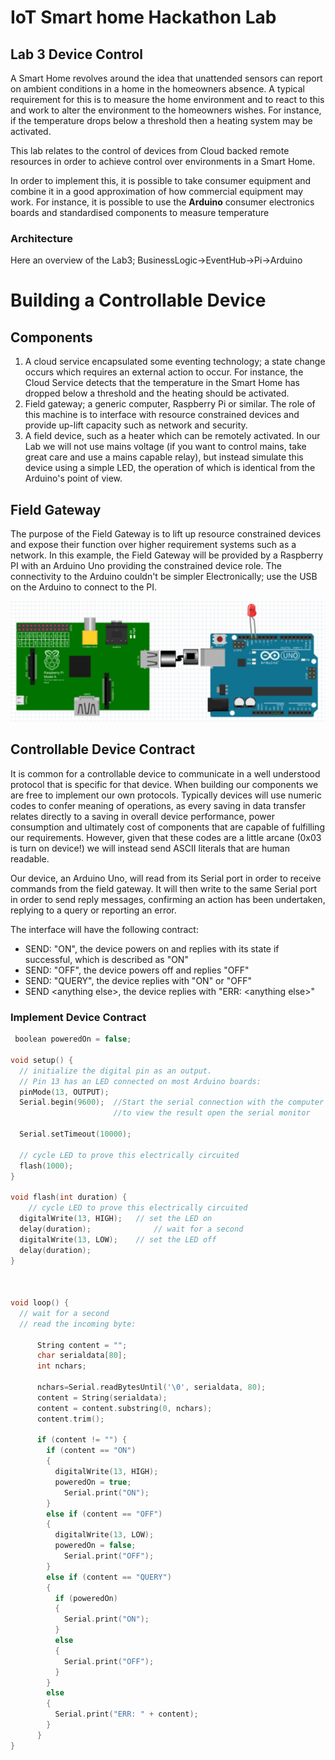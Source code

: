 # IoT Smart home Hackathon Lab #

## Lab 3 Device Control ##

A Smart Home revolves around the idea that unattended sensors can report on ambient conditions in a home in the homeowners absence. A typical requirement for this is to measure the home environment and to react to this and work to alter the environment to the homeowners wishes. For instance, if the temperature drops below a threshold then a heating system may be activated.

This lab relates to the control of devices from Cloud backed remote resources in order to achieve control over environments in a Smart Home.

In order to implement this, it is possible to take consumer equipment and combine it in a good approximation of how commercial equipment may work. For instance, it is possible to use the **Arduino** consumer electronics boards and standardised components to measure temperature 

### Architecture ###

Here an overview of the Lab3; BusinessLogic->EventHub->Pi->Arduino

# Building a Controllable Device #

## Components ##

1. A cloud service encapsulated some eventing technology; a state change occurs which requires an external action to occur. For instance, the Cloud Service detects that the temperature in the Smart Home has dropped below a threshold and the heating should be activated.
2. Field gateway; a generic computer, Raspberry Pi or similar. The role of this machine is to interface with resource constrained devices and provide up-lift capacity such as network and security. 
3. A field device, such as a heater which can be remotely activated. In our Lab we will not use mains voltage (if you want to control mains, take great care and use a mains capable relay), but instead simulate this device using a simple LED, the operation of which is identical from the Arduino's point of view. 

## Field Gateway ##

The purpose of the Field Gateway is to lift up resource constrained devices and expose their function over higher requirement systems such as a network. In this example, the Field Gateway will be provided by a Raspberry PI with an Arduino Uno providing the constrained device role. The connectivity to the Arduino couldn't be simpler Electronically; use the USB on the Arduino to connect to the PI.

![](pi-to-arduino.png)

## Controllable Device Contract ##

It is common for a controllable device to communicate in a well understood protocol that is specific for that device. When building our components we are free to implement our own protocols. Typically devices will use numeric codes to confer meaning of operations, as every saving in data transfer relates directly to a saving in overall device performance, power consumption and ultimately cost of components that are capable of fulfilling our requirements. However, given that these codes are a little arcane (0x03 is turn on device!) we will instead send ASCII literals that are human readable. 

Our device, an Arduino Uno, will read from its Serial port in order to receive commands from the field gateway. It will then write to the same Serial port in order to send reply messages, confirming an action has been undertaken, replying to a query or reporting an error. 

The interface will have the following contract:

- SEND: "ON", the device powers on and replies with its state if successful, which is described as "ON"
- SEND: "OFF", the device powers off and replies "OFF"
- SEND: "QUERY", the device replies with "ON" or "OFF"
- SEND &lt;anything else&gt;, the device replies with "ERR: &lt;anything else&gt;"

### Implement Device Contract ###

```c
 boolean poweredOn = false;
 
void setup() {                
  // initialize the digital pin as an output.
  // Pin 13 has an LED connected on most Arduino boards:
  pinMode(13, OUTPUT);      
  Serial.begin(9600);  //Start the serial connection with the computer
                       //to view the result open the serial monitor 
                       
  Serial.setTimeout(10000);
  
  // cycle LED to prove this electrically circuited
  flash(1000);
}

void flash(int duration) {
    // cycle LED to prove this electrically circuited
  digitalWrite(13, HIGH);   // set the LED on
  delay(duration);              // wait for a second
  digitalWrite(13, LOW);    // set the LED off
  delay(duration);  
}


 
void loop() { 
  // wait for a second
  // read the incoming byte:
  
      String content = "";
      char serialdata[80];
      int nchars;
    
      nchars=Serial.readBytesUntil('\0', serialdata, 80);
      content = String(serialdata);
      content = content.substring(0, nchars);
      content.trim();
      
      if (content != "") {  
        if (content == "ON") 
        {
          digitalWrite(13, HIGH);
          poweredOn = true;
            Serial.print("ON");
        }
        else if (content == "OFF")
        {
          digitalWrite(13, LOW);
          poweredOn = false;
            Serial.print("OFF");
        }
        else if (content == "QUERY")
        {
          if (poweredOn) 
          {
            Serial.print("ON");
          }
          else 
          {
            Serial.print("OFF");
          }                  
        }
        else
        {
          Serial.print("ERR: " + content);
        }
      }
}
```